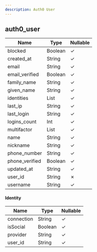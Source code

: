 ```yaml
---
description: Auth0 User
---
```

auth0_user
----------

| **Name**       | **Type**       | **Nullable** |
| -------------- | -------------- | ------------ |
| blocked        | Boolean        | &check;      |
| created_at     | String         | &check;      |
| email          | String         | &check;      |
| email_verified | Boolean        | &check;      |
| family_name    | String         | &check;      |
| given_name     | String         | &check;      |
| identities     | List<Identity> | &check;      |
| last_ip        | String         | &check;      |
| last_login     | String         | &check;      |
| logins_count   | Int            | &check;      |
| multifactor    | List<String>   | &check;      |
| name           | String         | &check;      |
| nickname       | String         | &check;      |
| phone_number   | String         | &check;      |
| phone_verified | Boolean        | &check;      |
| updated_at     | String         | &check;      |
| user_id        | String         | &cross;      |
| username       | String         | &check;      |

#### Identity
| **Name**   | **Type** | **Nullable** |
| ---------- | -------- | ------------ |
| connection | String   | &check;      |
| isSocial   | Boolean  | &check;      |
| provider   | String   | &check;      |
| user_id    | String   | &check;      |
